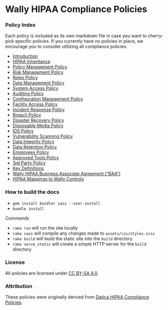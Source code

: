 # Wally HIPAA Compliance Policies

### Policy Index

Each policy is included as its own markdown file in case you want to cherry-pick specific policies. If you currently have no policies in place, we encourage you to consider utilizing all compliance policies.

* [Introduction](source/sections/01-introduction.md)
* [HIPAA Inheritance](source/sections/02-hipaa_inheritance.md)
* [Policy Management Policy](source/sections/03-policy_management_policy.md)
* [Risk Management Policy](source/sections/04-risk_management_policy.md)
* [Roles Policy](source/sections/05-roles_policy.md)
* [Data Management Policy](source/sections/06-data_management_policy.md)
* [System Access Policy](source/sections/07-systems_access_policy.md)
* [Auditing Policy](source/sections/08-auditing_policy.md)
* [Configuration Management Policy](source/sections/09-configuration_management_policy.md)
* [Facility Access Policy](source/sections/10-facility_access_policy.md)
* [Incident Response Policy](source/sections/11-incident_response_policy.md)
* [Breach Policy](source/sections/12-breach_policy.md)
* [Disaster Recovery Policy](source/sections/13-disaster_recovery_policy.md)
* [Disposable Media Policy](source/sections/14-disposable_media_policy.md)
* [IDS Policy](source/sections/15-ids_policy.md)
* [Vulnerability Scanning Policy](source/sections/16-vulnerability_scanning_policy.md)
* [Data Integrity Policy](source/sections/17-data_integrity_policy.md)
* [Data Retention Policy](source/sections/18-data_retention_policy.md)
* [Employees Policy](source/sections/19-employees_policy.md)
* [Approved Tools Policy](source/sections/20-approved_tools_policy.md)
* [3rd Party Policy](source/sections/21-3rd_party_policy.md)
* [Key Definitions](source/sections/22-key_definitions.md)
* [Wally HIPAA Business Associate Agreement (“BAA”)](source/sections/23-datica_hipaa_business_associate_agreement.md)
* [HIPAA Mappings to Wally Controls](source/sections/24-hipaa_mapping_to_wally_controls.md)

### How to build the docs

- `gem install bundler sass --user-install`
- `bundle install`

*Commands*
- `rake run` will run the site locally
- `rake sass` will compile any changes made to `assets/css/styles.scss`
- `rake build` will build the static site into the `build` directory
- `rake serve_static` will create a simple HTTP server for the `build` directory

### License

All policies are licensed under [CC BY-SA 4.0](http://creativecommons.org/licenses/by-sa/4.0/).

### Attribution

These policies were originally derived from [Datica HIPAA Compliance Policies](https://github.com/catalyzeio/policies).